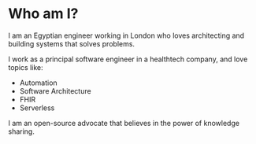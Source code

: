 # Who am I?

I am an Egyptian engineer working in London who loves architecting and building systems that solves problems.

I work as a principal software engineer in a healthtech company, and love topics like:

- Automation
- Software Architecture
- FHIR
- Serverless

I am an open-source advocate that believes in the power of knowledge sharing.

